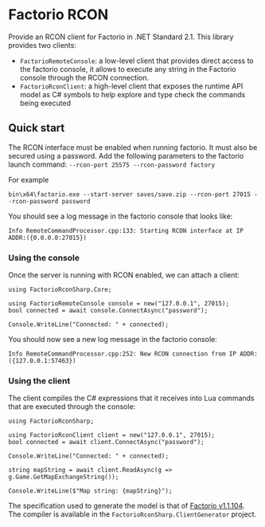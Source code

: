 # Factorio RCON

Provide an RCON client for Factorio in .NET Standard 2.1.
This library provides two clients:
- `FactorioRemoteConsole`: a low-level client that provides direct access to the factorio console, it allows to execute any string in the Factorio console through the RCON connection.
- `FactorioRconClient`: a high-level client that exposes the runtime API model as C# symbols to help explore and type check the commands being executed

## Quick start

The RCON interface must be enabled when running factorio. It must also be secured using a password.
Add the following parameters to the factorio launch command: `--rcon-port 25575 --rcon-password factory`

For example
```
bin\x64\factorio.exe --start-server saves/save.zip --rcon-port 27015 --rcon-password password
```

You should see a log message in the factorio console that looks like:

```
Info RemoteCommandProcessor.cpp:133: Starting RCON interface at IP ADDR:({0.0.0.0:27015})
```

### Using the console

Once the server is running with RCON enabled, we can attach a client:

```
using FactorioRconSharp.Core;

using FactorioRemoteConsole console = new("127.0.0.1", 27015);
bool connected = await console.ConnectAsync("password");

Console.WriteLine("Connected: " + connected);
```

You should now see a new log message in the factorio console:

```
Info RemoteCommandProcessor.cpp:252: New RCON connection from IP ADDR:({127.0.0.1:57463})
```

### Using the client

The client compiles the C# expressions that it receives into Lua commands that are executed through the console:

```
using FactorioRconSharp;

using FactorioRconClient client = new("127.0.0.1", 27015);
bool connected = await client.ConnectAsync("password");

Console.WriteLine("Connected: " + connected);

string mapString = await client.ReadAsync(g => g.Game.GetMapExchangeString());

Console.WriteLine($"Map string: {mapString}");
```

The specification used to generate the model is that of [Factorio v1.1.104](https://lua-api.factorio.com/1.1.104/runtime-api.json).
The compiler is available in the `FactorioRconSharp.ClientGenerator` project.